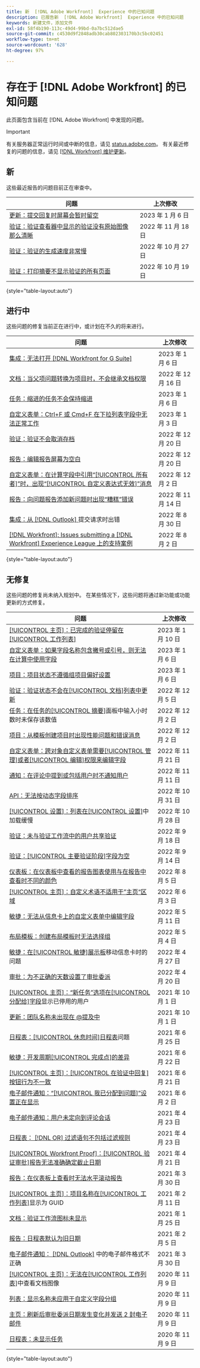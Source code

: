 ```yaml
---
title: 新  [!DNL Adobe Workfront]  Experience 中的已知问题
description: 已报告新  [!DNL Adobe Workfront]  Experience 中的已知问题
keywords: 新建文件，添加文件
exl-id: 58f4b190-113c-49d4-99bd-0a7bc512dae5
source-git-commit: c4530d9f2848adb30cab802303170b3c5bc02451
workflow-type: tm+mt
source-wordcount: '628'
ht-degree: 97%

---
```


# 存在于 [!DNL Adobe Workfront] 的已知问题

此页面包含当前在 [!DNL Adobe Workfront] 中发现的问题。

>[!IMPORTANT]
>
>有关服务器正常运行时间或中断的信息，请见 [status.adobe.com](https://status.adobe.com)。 有关最近修复的问题的信息，请见 [[!DNL Workfront]  维护更新](../maintenance/current-updates.md)。

## 新

这些最近报告的问题目前正在审查中。

| **问题** | **上次修改** |
| -----------------------------------------------------------------| ----------------- |
| [更新：提交回复时屏幕会暂时留空](known-issues-workfront/wf-updates-reply-goes-blank.md) | 2023 年 1 月 6 日 |
| [验证：验证查看器中显示的验证没有原始图像那么清晰](known-issues-workfront/wf-proofs-are-blurry.md) | 2022 年 11 月 18 日 |
| [验证：验证的生成速度非常慢](known-issues-workfront/wf-proofs-slow-proof-generation.md) | 2022 年 10 月 27 日 |
| [验证：打印摘要不显示验证的所有页面](known-issues-workfront-proof/proof-print-summary-not-showing-all-pages.md) | 2022 年 10 月 19 日 |

{style=&quot;table-layout:auto&quot;}


## 进行中

这些问题的修复当前正在进行中，或计划在不久的将来进行。

| **问题** | **上次修改** |
| -----------------------------------------------------------------| ----------------- |
| [集成：无法打开 [!DNL Workfront for G Suite]](known-issues-workfront/wf-integrations-error-when-opening-wf-for-gsuite.md) | 2023 年 1 月 6 日 |
| [文档：当父项问题转换为项目时，不会继承文档权限](known-issues-workfront/wf-documents-permissions-not-inherited.md) | 2022 年 12 月 16 日 |
| [任务：缩进的任务不会保持缩进](known-issues-workfront/wf-tasks-task-does-not-remain-indented.md) | 2023 年 1 月 6 日 |
| [自定义表单：Ctrl+F 或 Cmd+F 在下拉列表字段中无法正常工作](known-issues-workfront/wf-custom-forms-dropdown-search.md) | 2023 年 1 月 3 日 |
| [验证：验证不会取消存档](known-issues-workfront/wf-proofs-do-not-unarchive.md) | 2022 年 12 月 20 日 |
| [报告：编辑报告屏幕为空白](known-issues-workfront/wf-reports-edit-report-is-blank.md) | 2022 年 12 月 20 日 |
| [自定义表单：在计算字段中引用“[!UICONTROL 所有者]”时，出现“[!UICONTROL 自定义表达式无效]”消息](known-issues-workfront/wf-custom-form-error-when-referencing-owner.md) | 2022 年 12 月 2 日 |
| [报告：向问题报告添加新问题时出现“糟糕”错误](known-issues-workfront/wf-reports-whoops-error-with-issue-report.md) | 2022 年 11 月 14 日 |
| [集成：从  [!DNL Outlook] ](known-issues-workfront/wf-integrations-error-when-creating-request-from-outlook.md) 提交请求时出错 | 2022 年 8 月 30 日 |
| [[!DNL Workfront]: Issues submitting a [!DNL Workfront]  Experience League 上的支持案例](known-issues-workfront/wf-support-issues-submitting-support-case.md) | 2022 年 8 月 2 日 |

{style=&quot;table-layout:auto&quot;}

## 无修复

这些问题的修复尚未纳入规划中。 在某些情况下，这些问题将通过新功能或功能更新的方式修复。

| **问题** | **上次修改** |
| -----------------------------------------------------------------| ----------------- |
| [[!UICONTROL 主页]：已完成的验证停留在[!UICONTROL 工作列表]](known-issues-workfront-proof/completed-proofs-stuck-in-the-work-list.md) | 2023 年 1 月 10 日 |
| [自定义表单：如果字段名称包含撇号或引号，则无法在计算中使用字段](known-issues-workfront/wf-custom-forms-special-character-in-field-name.md) | 2023 年 1 月 6 日 |
| [项目：项目状态不遵循组项目偏好设置](known-issues-workfront/wf-projects-group-statuses-do-not-apply.md) | 2023 年 1 月 6 日 |
| [验证：验证状态不会在[!UICONTROL 文档]列表中更新](known-issues-workfront/wf-documents-status-not-updating-in-document-list.md) | 2022 年 12 月 5 日 |
| [任务：在任务的[!UICONTROL 摘要]](known-issues-workfront/wf-hours-do-not-save-when-scrolling-summary-panel.md)面板中输入小时数时未保存该数值 | 2022 年 12 月 2 日 |
| [项目：从模板创建项目时出现性能问题和错误消息](known-issues-workfront/wf-issues-when-creating-project-from-template.md) | 2022 年 12 月 2 日 |
| [自定义表单：跨对象自定义表单需要[!UICONTROL 管理]或者[!UICONTROL 编辑]权限来编辑字段](known-issues-workfront/wf-custom-form-stuck-in-manage-edit-access.md) | 2022 年 11 月 21 日 |
| [通知：在评论中提到或包括用户时不通知用户](known-issues-workfront/wf-notif-users-not-receiving-email-or-inapp-notif.md) | 2022 年 11 月 11 日 |
| [API：无法按动态字段排序](known-issues-workfront/wf-api-cannot-sort-by-dynamic-fields.md) | 2022 年 10 月 31 日 |
| [[!UICONTROL 设置]：列表在[!UICONTROL 设置]](known-issues-workfront/wf-setup-lists-load-slowly.md)中加载缓慢 | 2022 年 10 月 28 日 |
| [验证：未与验证工作流中的用户共享验证](known-issues-workfront-proof/proof-user-in-stage-does-not-get-access.md) | 2022 年 9 月 18 日 |
| [验证：[!UICONTROL 主要验证阶段]字段为空](known-issues-workfront/wf-documents-stages-do-not-populate-on-proof.md) | 2022 年 9 月 14 日 |
| [仪表板：在仪表板中查看的报告图表使用与在报告中查看时不同的颜色](known-issues-workfront/wf-dashboard-reports-wrong-color.md) | 2022 年 8 月 5 日 |
| [[!UICONTROL 主页]：自定义术语不适用于”主页“区域](known-issues-workfront/wf-home-custom-term-not-applied-to-home.md) | 2022 年 6 月 3 日 |
| [敏捷：无法从信息卡上的自定义表单中编辑字段](known-issues-workfront/wf-agile-cannot-edit-fields-custom-cards.md) | 2022 年 5 月 11 日 |
| [布局模板：创建布局模板时无法选择组](known-issues-workfront/wf-layout-templ-cannot-select-group.md) | 2022 年 5 月 4 日 |
| [敏捷：在[!UICONTROL 敏捷]展示板](known-issues-workfront/wf-agile-issues-moving-cards.md)移动信息卡时的问题 | 2022 年 4 月 27 日 |
| [审批：为不正确的天数设置了审批委派](known-issues-workfront/wf-approval-delegation-incorrect-number-of-days.md) | 2022 年 4 月 20 日 |
| [[!UICONTROL 主页]：“新任务”选项在[!UICONTROL 分配给]字段](known-issues-workfront/wf-home-new-task-option-showing-deactivated-users.md)显示已停用的用户 | 2021 年 10 月 1 日 |
| [更新：团队名称未出现在 @提及中](known-issues-workfront/wf-updates-team-name-not-in-mention.md) | 2021 年 10 月 1 日 |
| [日程表：[!UICONTROL 休息时间]日程表](known-issues-workfront/wf-calendars-issue-time-off.md)问题 | 2021 年 6 月 25 日 |
| [敏捷：开发周期[!UICONTROL 完成点]的差异](known-issues-workfront/wf-agile-discrepancy-in-completed-points.md) | 2021 年 6 月 22 日 |
| [[!UICONTROL 主页]：[!UICONTROL 在验证中回复]按钮行为不一致](known-issues-workfront-proof/reply-in-proof-button-behavior-is-inconsistent.md) | 2021 年 6 月 21 日 |
| [电子邮件通知：“[!UICONTROL 我已分配到问题]”设置正在显示](known-issues-workfront/wf-email-notif-im-assigned-to-issue-displaying.md) | 2021 年 6 月 2 日 |
| [电子邮件通知：用户未定向到评论会话](known-issues-workfront/wf-email-notif-user-not-directed-to-thread.md) | 2021 年 4 月 23 日 |
| [日程表： [!DNL OR]  过滤语句不包括过滤规则](known-issues-workfront/wf-calendars-or-filter-statement.md) | 2021 年 4 月 23 日 |
| [[!UICONTROL Workfront Proof]：[!UICONTROL 验证审批]报告无法准确确定截止日期](known-issues-workfront-proof/proof-approval-report-cant-accurately-determine-deadlines.md) | 2021 年 4 月 21 日 |
| [报告：在仪表板上查看时无法水平滚动报告](known-issues-workfront/wf-reports-cannot-scroll-horizontally.md) | 2021 年 3 月 30 日 |
| [[!UICONTROL 主页]：项目名称在[!UICONTROL 工作列表]](known-issues-workfront/wf-home-project-name-shows-as-guid.md)显示为 GUID | 2021 年 2 月 11 日 |
| [文档：验证工作流图标未显示](known-issues-workfront-proof/proof-workflow-icon-is-not-displaying.md) | 2021 年 1 月 25 日 |
| [报告：日程表默认为旧日期](known-issues-workfront/wf-reports-caledar-defaults-to-old-dates.md) | 2021 年 2 月 5 日 |
| [电子邮件通知： [!DNL Outlook]](known-issues-workfront/wf-email-notif-not-formatting-in-outlook.md) 中的电子邮件格式不正确 | 2021 年 3 月 30 日 |
| [[!UICONTROL 主页]：无法在[!UICONTROL 工作列表]](known-issues-workfront/wf-home-unable-to-view-document-image.md)中查看文档图像 | 2020 年 11 月 9 日 |
| [列表：显示名称未应用于自定义字段分组](known-issues-workfront/wf-lists-display-name-not-applied-to-grouping.md) | 2020 年 11 月 9 日 |
| [主页：刷新后审批委派日期发生变化并发送 2 封电子邮件](known-issues-workfront/wf-home-approval-delegation-dates-changing.md) | 2020 年 11 月 9 日 |
| [日程表：未显示任务](known-issues-workfront/wf-calendar-tasks-not-displaying.md) | 2020 年 11 月 9 日 |

{style=&quot;table-layout:auto&quot;}

